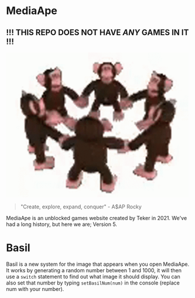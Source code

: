 # MediaApe

## !!! THIS REPO DOES NOT HAVE ***ANY*** GAMES IN IT !!!

![Monkeys spinning and holding hands.](content/img/monkeys-spinning-and-holding-hands.gif)

> "Create, explore, expand, conquer" - A$AP Rocky

MediaApe is an unblocked games website created by Teker in 2021. We've had a long history, but here we are; Version 5.

# Basil

Basil is a new system for the image that appears when you open MediaApe. It works by generating a random number between 1 and 1000, it will then use a `switch` statement to find out what image it should display. You can also set that number by typing `setBasilNum(num)` in the console (replace num with your number).